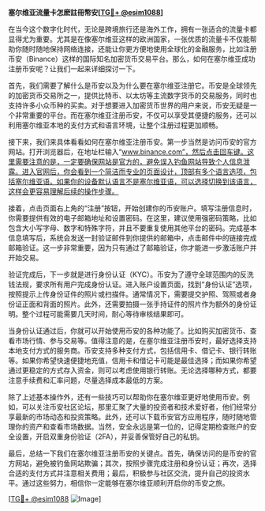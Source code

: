 **塞尔维亚流量卡怎麽註冊幣安[[TG💪+ @esim1088](https://t.me/s/esim1088)]**

在当今这个数字化时代，无论是跨境旅行还是海外工作，拥有一张适合的流量卡都显得尤为重要。尤其是在像塞尔维亚这样的欧洲国家，一张优质的流量卡不仅能帮助你随时随地保持网络连接，还能让你更方便地使用全球化的金融服务，比如注册币安（Binance）这样的国际知名加密货币交易平台。那么，如何在塞尔维亚成功注册币安呢？让我们一起来详细探讨一下。

首先，我们需要了解什么是币安以及为什么要在塞尔维亚注册它。币安是全球领先的加密货币交易所之一，提供比特币、以太坊等主流数字货币的交易服务，同时也支持许多小众币种的买卖。对于想要进入加密货币世界的用户来说，币安无疑是一个非常重要的平台。而在塞尔维亚注册币安，不仅可以享受其便捷的服务，还可以利用塞尔维亚本地的支付方式和语言环境，让整个注册过程更加顺畅。

接下来，我们来具体看看如何在塞尔维亚注册币安。第一步当然是访问币安的官方网站。打开浏览器后，在地址栏输入“www.binance.com”，然后点击回车键。这里需要注意的是，一定要确保网站是官方的，避免误入钓鱼网站导致个人信息泄露。进入官网后，你会看到一个简洁而专业的页面设计，顶部有多个语言选项，包括塞尔维亚语。如果你的设备默认语言不是塞尔维亚语，可以选择切换到该语言，这样会更容易理解后续的操作步骤。

接着，点击页面右上角的“注册”按钮，开始创建你的币安账户。填写注册信息时，你需要提供有效的电子邮箱地址和设置密码。在这里，建议使用强密码策略，比如包含大小写字母、数字和特殊字符，并且不要重复使用其他平台的密码。完成基本信息填写后，系统会发送一封验证邮件到你提供的邮箱中，点击邮件中的链接完成邮箱验证。这一步非常重要，因为只有通过了邮箱验证，你才能进一步激活账户并开始交易。

验证完成后，下一步就是进行身份认证（KYC）。币安为了遵守全球范围内的反洗钱法规，要求所有用户完成身份认证。进入账户设置页面，找到“身份认证”选项，按照提示上传身份证件的照片或扫描件。通常情况下，需要提交护照、驾照或者身份证正面和背面的照片。此外，还需要拍摄一张手持证件的照片作为额外的身份证明。整个过程可能需要几天时间，耐心等待审核结果即可。

当身份认证通过后，你就可以开始使用币安的各种功能了。比如购买加密货币、查看市场行情、参与交易等。值得注意的是，在塞尔维亚注册币安时，最好选择支持本地支付方式的服务商。币安支持多种支付方式，包括信用卡、借记卡、银行转账等。如果你希望快速便捷地充值，信用卡和借记卡可能是最佳选择；而如果你希望通过更稳定的方式存入资金，则可以考虑使用银行转账。无论选择哪种方式，都要注意手续费和汇率问题，尽量选择成本最低的方案。

除了上述基本操作外，还有一些技巧可以帮助你在塞尔维亚更好地使用币安。例如，可以关注币安社区论坛，那里汇聚了大量的投资者和技术爱好者，他们经常分享最新的市场动态和投资策略。此外，还可以下载币安官方应用程序，随时随地管理你的资产和查看市场数据。当然，安全永远是第一位的，记得定期检查账户的安全设置，开启双重身份验证（2FA），并妥善保管好自己的私钥。

最后，总结一下我们在塞尔维亚注册币安的关键点。首先，确保访问的是币安的官方网站，避免被钓鱼网站欺骗；其次，按照步骤完成注册和身份认证；再次，选择合适的支付方式并注意相关费用；最后，积极参与社区交流，提升自己的投资水平。通过这些努力，相信你一定能够在塞尔维亚顺利开启你的币安之旅。

[[TG💪+ @esim1088](https://t.me/s/esim1088) ![Image](https://i.postimg.cc/4NQfJmqS/Snipaste-2025-05-13-00-14-12.png)]